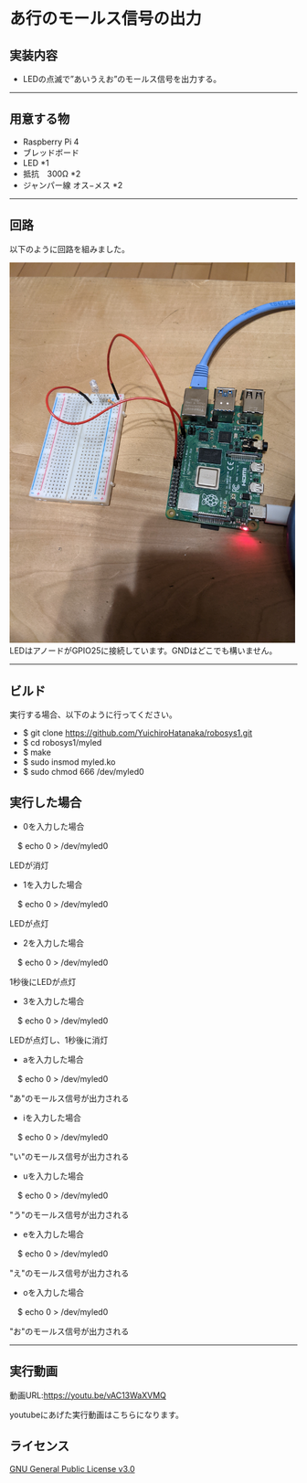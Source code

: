 # あ行のモールス信号の出力

## 実装内容

* LEDの点滅で”あいうえお”のモールス信号を出力する。

---

## 用意する物
* Raspberry Pi 4 
* ブレッドボード
* LED *1
* 抵抗　300Ω *2
* ジャンパー線 オス−メス *2

---
## 回路
以下のように回路を組みました。

<img src=https://github.com/YuichiroHatanaka/robosys1/blob/main/PXL_20210123_153820663.jpg width=500px/>
LEDはアノードがGPIO25に接続しています。GNDはどこでも構いません。

---

## ビルド
実行する場合、以下のように行ってください。

* $ git clone https://github.com/YuichiroHatanaka/robosys1.git  
* $ cd robosys1/myled  
* $ make  
* $ sudo insmod myled.ko  
* $ sudo chmod 666 /dev/myled0  

## 実行した場合
* 0を入力した場合

　$ echo 0 > /dev/myled0  
 
 LEDが消灯

* 1を入力した場合

　$ echo 0 > /dev/myled0
 
 LEDが点灯

* 2を入力した場合

　$ echo 0 > /dev/myled0 
 
 1秒後にLEDが点灯
 
* 3を入力した場合

　$ echo 0 > /dev/myled0 

LEDが点灯し、1秒後に消灯

* aを入力した場合

　$ echo 0 > /dev/myled0 
 
 "あ"のモールス信号が出力される

* iを入力した場合

　$ echo 0 > /dev/myled0 
 
  "い"のモールス信号が出力される

* uを入力した場合

　$ echo 0 > /dev/myled0 
 
  "う"のモールス信号が出力される

* eを入力した場合

　$ echo 0 > /dev/myled0 
 
  "え"のモールス信号が出力される

* oを入力した場合

　$ echo 0 > /dev/myled0 
 
  "お"のモールス信号が出力される
 
---
## 実行動画

動画URL:https://youtu.be/vAC13WaXVMQ

youtubeにあげた実行動画はこちらになります。

## ライセンス
[GNU General Public License v3.0](https://github.com/YuichiroHatanaka/robosys1/blob/main/README.md)
